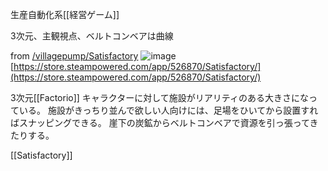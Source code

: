
生産自動化系[[経営ゲーム]]

3次元、主観視点、ベルトコンベアは曲線

from [/villagepump/Satisfactory](https://scrapbox.io/villagepump/Satisfactory)
![image](https://gyazo.com/f0dd4191fb622e62ddeac76c19295f89/thumb/1000)
[https://store.steampowered.com/app/526870/Satisfactory/](https://store.steampowered.com/app/526870/Satisfactory/)

3次元[[Factorio]]
キャラクターに対して施設がリアリティのある大きさになっている。
施設がきっちり並んで欲しい人向けには、足場をひいてから設置すればスナッピングできる。
崖下の炭鉱からベルトコンベアで資源を引っ張ってきたりする。

[[Satisfactory]]
